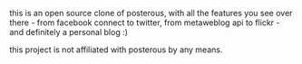 this is an open source clone of posterous, with all the features you see over there - from facebook connect to twitter, from metaweblog api to flickr - and definitely a personal blog :)

this project is not affiliated with posterous by any means.